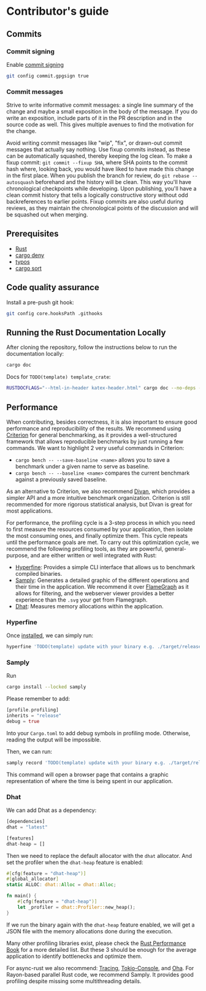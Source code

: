# Contributor's guide

## Commits
### Commit signing

Enable [commit signing](https://docs.github.com/en/authentication/managing-commit-signature-verification/signing-commits)

```sh
git config commit.gpgsign true
```
 
### Commit messages

Strive to write informative commit messages: a single line summary of the change and maybe a small exposition in the body of the message. 
If you do write an exposition, include parts of it in the PR description and in the source code as well. This gives multiple avenues to find the motivation for the change.

Avoid writing commit messages like "wip", "fix", or drawn-out commit messages that actually say nothing. Use fixup commits instead, as these can be automatically squashed, thereby keeping the log clean.
To make a fixup commit: `git commit --fixup SHA`, where SHA points to the commit hash where, looking back, you would have liked to have made this change in the first place. 
When you publish the branch for review, do `git rebase --autosquash` beforehand and the history will be clean. This way you'll have chronological checkpoints while developing. Upon publishing, you'll have a clean commit history that tells a logically constructive story without odd backreferences to earlier points.
Fixup commits are also useful during reviews, as they maintain the chronological points of the discussion and will be squashed out when merging. 

## Prerequisites

* [Rust](https://www.rust-lang.org/tools/install)
* [cargo deny](https://github.com/EmbarkStudios/cargo-deny)
* [typos](https://github.com/crate-ci/typos?tab=readme-ov-file#install)
* [cargo sort](https://github.com/DevinR528/cargo-sort)

## Code quality assurance

Install a pre-push git hook:

```sh
git config core.hooksPath .githooks
```

## Running the Rust Documentation Locally
After cloning the repository, follow the instructions below to run the documentation locally:

```sh
cargo doc
```

Docs for `TODO(template) template_crate`:

```sh
RUSTDOCFLAGS="--html-in-header katex-header.html" cargo doc --no-deps -p template_crate --open
```

## Performance
When contributing, besides correctness, it is also important to ensure good performance and reproducibility of the results.
We recommend using [Criterion](https://crates.io/crates/criterion) for general benchmarking, as it provides a well-structured framework that allows reproducible benchmarks by just running a few commands.
We want to highlight 2 very useful commands in Criterion:
- `cargo bench -- --save-baseline <name>` allows you to save a benchmark under a given name to serve as baseline.
- `cargo bench -- --baseline <name>` compares the current benchmark against a previously saved baseline.

As an alternative to Criterion, we also recommend [Divan](https://crates.io/crates/divan), which provides a simpler API and a more intuitive benchmark organization.
Criterion is still recommended for more rigorous statistical analysis, but Divan is great for most applications.

For performance, the profiling cycle is a 3-step process in which you need to first measure the resources consumed by your application, then isolate the most consuming ones, and finally optimize them.
This cycle repeats until the performance goals are met.
To carry out this optimization cycle, we recommend the following profiling tools, as they are powerful, general-purpose, and are either written or well integrated with Rust:
* [Hyperfine](https://crates.io/crates/hyperfine): Provides a simple CLI interface that allows us to benchmark compiled binaries. 
* [Samply](https://crates.io/crates/samply): Generates a detailed graphic of the different operations and their time in the application. We recommend it over [FlameGraph](https://crates.io/crates/flamegraph) as it allows for filtering, and the webserver viewer provides a better experience than the `.svg` your get from Flamegraph. 
* [Dhat](https://crates.io/crates/dhat): Measures memory allocations within the application.

### Hyperfine
Once [installed](https://github.com/sharkdp/hyperfine?tab=readme-ov-file#installation), we can simply run:
```sh
hyperfine 'TODO(template) update with your binary e.g. ./target/release/...' 
```
### Samply
Run
```sh
cargo install --locked samply
```
Please remember to add:
```rust
[profile.profiling]
inherits = "release"
debug = true
```
Into your `Cargo.toml` to add debug symbols in profiling mode.
Otherwise, reading the output will be impossible.

Then, we can run:
```sh
samply record 'TODO(template) update with your binary e.g. ./target/release/...'
```
This command will open a browser page that contains a graphic representation of where the time is being spent in our application. 

### Dhat
We can add Dhat as a dependency:
```rust
[dependencies]
dhat = "latest"

[features]
dhat-heap = []
```
Then we need to replace the default allocator with the `dhat` allocator.
And set the profiler when the `dhat-heap` feature is enabled:
```rust
#[cfg(feature = "dhat-heap")]
#[global_allocator]
static ALLOC: dhat::Alloc = dhat::Alloc;

fn main() {
    #[cfg(feature = "dhat-heap")]
    let _profiler = dhat::Profiler::new_heap();
}
```
If we run the binary again with the `dhat-heap` feature enabled, we will get a JSON file with the memory allocations done during the execution.

Many other profiling libraries exist, please check the [Rust Performance Book](https://nnethercote.github.io/perf-book/profiling.html) for a more detailed list.
But these 3 should be enough for the average application to identify bottlenecks and optimize them.

For async-rust we also recommend: [Tracing](https://crates.io/crates/tracing), [Tokio-Console](https://crates.io/crates/tokio-console), and [Oha](https://crates.io/crates/oha).
For Rayon-based parallel Rust code, we recommend Samply.
It provides good profiling despite missing some multithreading details.
